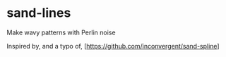 # sand-lines
Make wavy patterns with Perlin noise

Inspired by, and a typo of, [https://github.com/inconvergent/sand-spline]